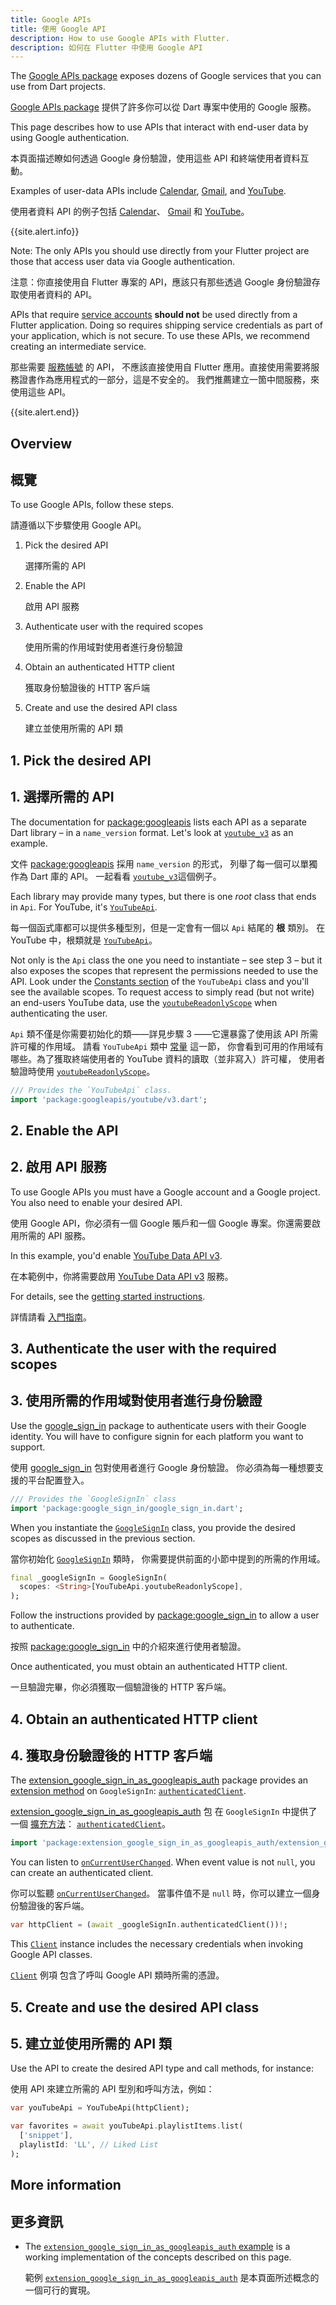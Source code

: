 ```yaml
---
title: Google APIs
title: 使用 Google API
description: How to use Google APIs with Flutter.
description: 如何在 Flutter 中使用 Google API
---
```


<?code-excerpt path-base="googleapis/"?>

The [Google APIs package]({{site.pub-pkg}}/googleapis) exposes dozens of Google
services that you can use from Dart projects.

[Google APIs package]({{site.pub-pkg}}/googleapis)
提供了許多你可以從 Dart 專案中使用的 Google 服務。

This page describes how to use APIs that interact with end-user data by using
Google authentication.

本頁面描述瞭如何透過 Google 身份驗證，使用這些 API 和終端使用者資料互動。

Examples of user-data APIs include
[Calendar]({{site.pub-api}}/googleapis/latest/calendar_v3/calendar_v3-library.html),
[Gmail]({{site.pub-api}}/googleapis/latest/gmail_v1/gmail_v1-library.html), and
[YouTube]({{site.pub-api}}/googleapis/latest/youtube_v3/youtube_v3-library.html).

使用者資料 API 的例子包括 [Calendar]({{site.pub-api}}/googleapis/latest/calendar.v3/calendar.v3-library.html)、
[Gmail]({{site.pub-api}}/googleapis/latest/gmail.v1/gmail.v1-library.html) 
和 [YouTube]({{site.pub-api}}/googleapis/latest/youtube.v3/youtube.v3-library.html)。

{{site.alert.info}} 

  Note: The only APIs you should use directly from your Flutter
  project are those that access user data via Google authentication.
  
  注意：你直接使用自 Flutter 專案的 API，應該只有那些透過 Google 身份驗證存取使用者資料的 API。

  APIs that require
  [service accounts](https://cloud.google.com/iam/docs/service-accounts) **should
  not** be used directly from a Flutter application. Doing so requires shipping
  service credentials as part of your application, which is not secure. To use
  these APIs, we recommend creating an intermediate service.
  
  那些需要 [服務帳號](https://cloud.google.com/iam/docs/service-accounts) 的 API，
  不應該直接使用自 Flutter 應用。直接使用需要將服務證書作為應用程式的一部分，這是不安全的。
  我們推薦建立一箇中間服務，來使用這些 API。

<!-- TODO(kevmoo): Add link to public user guide when available. -->

{{site.alert.end}}

## Overview

## 概覽

To use Google APIs, follow these steps.

請遵循以下步驟使用 Google API。

1. Pick the desired API

   選擇所需的 API

1. Enable the API

   啟用 API 服務

1. Authenticate user with the required scopes

   使用所需的作用域對使用者進行身份驗證

1. Obtain an authenticated HTTP client

   獲取身份驗證後的 HTTP 客戶端

1. Create and use the desired API class

   建立並使用所需的 API 類

## 1. Pick the desired API

## 1. 選擇所需的 API

The documentation for [package:googleapis]({{site.pub-api}}/googleapis) lists
each API as a separate Dart library – in a `name_version` format. Let's look at
[`youtube_v3`]({{site.pub-api}}/googleapis/latest/youtube_v3/youtube_v3-library.html)
as an example.

文件 [package:googleapis]({{site.pub-api}}/googleapis) 採用 `name_version` 的形式，
列舉了每一個可以單獨作為 Dart 庫的 API。
一起看看 [`youtube_v3`]({{site.pub-api}}/googleapis/latest/youtube_v3/youtube_v3-library.html)這個例子。

Each library may provide many types, but there is one _root_ class that ends in
`Api`. For YouTube, it's
[`YouTubeApi`]({{site.pub-api}}/googleapis/latest/youtube_v3/YouTubeApi-class.html).

每一個函式庫都可以提供多種型別，但是一定會有一個以 `Api` 結尾的 **根** 類別。
在 YouTube 中，根類就是 [`YouTubeApi`]({{site.pub-api}}/googleapis/latest/youtube.v3/YouTubeApi-class.html)。

Not only is the `Api` class the one you need to instantiate – see step 3 – but
it also exposes the scopes that represent the permissions needed to use the API.
Look under the
[Constants section]({{site.pub-api}}/googleapis/latest/youtube_v3/YouTubeApi-class.html#constants)
of the `YouTubeApi` class and you'll see the available scopes. To request access
to simply read (but not write) an end-users YouTube data, use the
[`youtubeReadonlyScope`]({{site.pub-api}}/googleapis/latest/youtube_v3/YouTubeApi/youtubeReadonlyScope-constant.html)
when authenticating the user.

`Api` 類不僅是你需要初始化的類——詳見步驟 3 ——它還暴露了使用該 API 所需許可權的作用域。
請看 `YouTubeApi` 類中 [常量]({{site.pub-api}}/googleapis/latest/youtube.v3/YouTubeApi-class.html#constants) 這一節，
你會看到可用的作用域有哪些。為了獲取終端使用者的 YouTube 資料的讀取（並非寫入）許可權，
使用者驗證時使用 [`youtubeReadonlyScope`]({{site.pub-api}}/googleapis/latest/youtube.v3/YouTubeApi/youtubeReadonlyScope-constant.html)。

<?code-excerpt "lib/main.dart (youtubeImport)"?>
```dart
/// Provides the `YouTubeApi` class.
import 'package:googleapis/youtube/v3.dart';
```

## 2. Enable the API

## 2. 啟用 API 服務

To use Google APIs you must have a Google account and a Google project. You also
need to enable your desired API.

使用 Google API，你必須有一個 Google 賬戶和一個 Google 專案。你還需要啟用所需的 API 服務。

In this example, you'd enable
[YouTube Data API v3](https://console.cloud.google.com/apis/api/youtube.googleapis.com).

在本範例中，你將需要啟用 [YouTube Data API v3](https://console.cloud.google.com/apis/api/youtube.googleapis.com) 服務。

For details, see the
[getting started instructions](https://cloud.google.com/apis/docs/getting-started).

詳情請看 [入門指南](https://cloud.google.com/apis/docs/getting-started)。

## 3. Authenticate the user with the required scopes

## 3. 使用所需的作用域對使用者進行身份驗證

Use the [google_sign_in]({{site.pub-pkg}}/google_sign_in) package to
authenticate users with their Google identity. You will have to configure signin
for each platform you want to support.

使用 [google_sign_in]({{site.pub-pkg}}/google_sign_in) 包對使用者進行 Google 身份驗證。
你必須為每一種想要支援的平台配置登入。

<?code-excerpt "lib/main.dart (googleImport)"?>
```dart
/// Provides the `GoogleSignIn` class
import 'package:google_sign_in/google_sign_in.dart';
```

When you instantiate the
[`GoogleSignIn`]({{site.pub-api}}/google_sign_in/latest/google_sign_in/GoogleSignIn-class.html)
class, you provide the desired scopes as discussed in the previous section.

當你初始化 [`GoogleSignIn`]({{site.pub-api}}/google_sign_in/latest/google_sign_in/GoogleSignIn-class.html) 類時，
你需要提供前面的小節中提到的所需的作用域。

<?code-excerpt "lib/main.dart (init)"?>
```dart
final _googleSignIn = GoogleSignIn(
  scopes: <String>[YouTubeApi.youtubeReadonlyScope],
);
```

Follow the instructions provided by
[package:google_sign_in]({{site.pub-pkg}}/google_sign_in) to allow a user to
authenticate.

按照 [package:google_sign_in]({{site.pub-pkg}}/google_sign_in) 中的介紹來進行使用者驗證。

Once authenticated, you must obtain an authenticated HTTP client.

一旦驗證完畢，你必須獲取一個驗證後的 HTTP 客戶端。

## 4. Obtain an authenticated HTTP client

## 4. 獲取身份驗證後的 HTTP 客戶端

The
[extension_google_sign_in_as_googleapis_auth]({{site.pub-pkg}}/extension_google_sign_in_as_googleapis_auth)
package provides an
[extension method]({{site.dart-site}}/guides/language/extension-methods) on
`GoogleSignIn`:
[`authenticatedClient`]({{site.pub-api}}/extension_google_sign_in_as_googleapis_auth/latest/extension_google_sign_in_as_googleapis_auth/GoogleApisGoogleSignInAuth/authenticatedClient.html).

[extension_google_sign_in_as_googleapis_auth]({{site.pub-pkg}}/extension_google_sign_in_as_googleapis_auth) 包
在 `GoogleSignIn` 中提供了一個 [擴充方法]({{site.dart-site}}/guides/language/extension-methods)：
[`authenticatedClient`]({{site.pub-api}}/extension_google_sign_in_as_googleapis_auth/latest/extension_google_sign_in_as_googleapis_auth/GoogleApisGoogleSignInAuth/authenticatedClient.html)。

<?code-excerpt "lib/main.dart (authImport)"?>
```dart
import 'package:extension_google_sign_in_as_googleapis_auth/extension_google_sign_in_as_googleapis_auth.dart';
```

You can listen to
[`onCurrentUserChanged`]({{site.pub-api}}/google_sign_in/latest/google_sign_in/GoogleSignIn/onCurrentUserChanged.html).
When event value is not `null`, you can create an authenticated client.

你可以監聽 [`onCurrentUserChanged`]({{site.pub-api}}/google_sign_in/latest/google_sign_in/GoogleSignIn/onCurrentUserChanged.html)。
當事件值不是 `null` 時，你可以建立一個身份驗證後的客戶端。

<?code-excerpt "lib/main.dart (signinCall)"?>
```dart
var httpClient = (await _googleSignIn.authenticatedClient())!;
```

This [`Client`]({{site.pub-api}}/http/latest/http/Client-class.html) instance
includes the necessary credentials when invoking Google API classes.

[`Client`]({{site.pub-api}}/http/latest/http/Client-class.html) 例項
包含了呼叫 Google API 類時所需的憑證。

## 5. Create and use the desired API class

## 5. 建立並使用所需的 API 類

Use the API to create the desired API type and call methods, for instance:

使用 API 來建立所需的 API 型別和呼叫方法，例如：

<?code-excerpt "lib/main.dart (playlist)"?>
```dart
var youTubeApi = YouTubeApi(httpClient);

var favorites = await youTubeApi.playlistItems.list(
  ['snippet'],
  playlistId: 'LL', // Liked List
);
```

## More information

## 更多資訊

- The
  [`extension_google_sign_in_as_googleapis_auth` example]({{site.pub-pkg}}/extension_google_sign_in_as_googleapis_auth/example)
  is a working implementation of the concepts described on this page.
  
  範例 [`extension_google_sign_in_as_googleapis_auth`]({{site.pub-pkg}}/extension_google_sign_in_as_googleapis_auth/example) 
  是本頁面所述概念的一個可行的實現。
